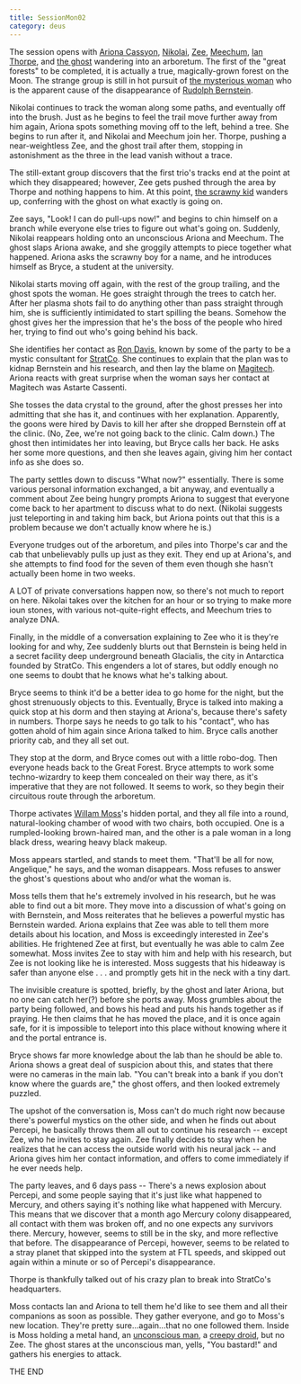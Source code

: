 ```yaml
---
title: SessionMon02
category: deus
---
```

The session opens with [Ariona Cassyon](char-public-alex), [Nikolai](char-public-jon), [Zee](char-public-james), [Meechum](char-public-joey), [Ian Thorpe](char-public-aj), and [the ghost](char-public-allen) wandering into an arboretum.  The first of the "great forests" to be completed, it is actually a true, magically-grown forest on the Moon.   The strange group is still in hot pursuit of [the mysterious woman](npc-jasmine) who is the apparent cause of the disappearance of [Rudolph Bernstein](npc-bernstein).

Nikolai continues to track the woman along some paths, and eventually off into the brush.  Just as he begins to feel the trail move further away from him again, Ariona spots something moving off to the left, behind a tree.  She begins to run after it, and Nikolai and Meechum join her.  Thorpe, pushing a near-weightless Zee, and the ghost trail after them, stopping in astonishment as the three in the lead vanish without a trace.

The still-extant group discovers that the first trio's tracks end at the point at which they disappeared; however, Zee gets pushed through the area by Thorpe and nothing happens to him.  At this point, [the scrawny kid](char-public-andy) wanders up, conferring with the ghost on what exactly is going on.

Zee says, "Look!  I can do pull-ups now!" and begins to chin himself on a branch while everyone else tries to figure out what's going on.  Suddenly, Nikolai reappears holding onto an unconscious Ariona and Meechum.  The ghost slaps Ariona awake, and she groggily attempts to piece together what happened.  Ariona asks the scrawny boy for a name, and he introduces himself as Bryce, a student at the university.

Nikolai starts moving off again, with the rest of the group trailing, and the ghost spots the woman.  He goes straight through the trees to catch her.  After her plasma shots fail to do anything other than pass straight through him, she is sufficiently intimidated to start spilling the beans.  Somehow the ghost gives her the impression that he's the boss of the people who hired her, trying to find out who's going behind his back.

She identifies her contact as [Ron Davis](npc-davis), known by some of the party to be a mystic consultant for [StratCo](org-strat-co).  She continues to explain that the plan was to kidnap Bernstein and his research, and then lay the blame on [Magitech](org-magitech).  Ariona reacts with great surprise when the woman says her contact at Magitech was Astarte Cassenti.

She tosses the data crystal to the ground, after the ghost presses her into admitting that she has it, and continues with her explanation.  Apparently, the goons were hired by Davis to kill her after she dropped Bernstein off at the clinic.  (No, Zee, we're not going back to the clinic.  Calm down.)  The ghost then intimidates her into leaving, but Bryce calls her back.  He asks her some more questions, and then she leaves again, giving him her contact info as she does so.

The party settles down to discuss "What now?" essentially.  There is some various personal information exchanged, a bit anyway, and eventually a comment about Zee being hungry prompts Ariona to suggest that everyone come back to her apartment to discuss what to do next.  (Nikolai suggests just teleporting in and taking him back, but Ariona points out that this is a problem because we don't actually know where he is.)

Everyone trudges out of the arboretum, and piles into Thorpe's car and the cab that unbelievably pulls up just as they exit.  They end up at Ariona's, and she attempts to find food for the seven of them even though she hasn't actually been home in two weeks.

A LOT of private conversations happen now, so there's not much to report on here.  Nikolai takes over the kitchen for an hour or so trying to make more ioun stones, with various not-quite-right effects, and Meechum tries to analyze DNA.

Finally, in the middle of a conversation explaining to Zee who it is they're looking for and why, Zee suddenly blurts out that Bernstein is being held in a secret facility deep underground beneath Glacialis, the city in Antarctica founded by StratCo.  This engenders a lot of stares, but oddly enough no one seems to doubt that he knows what he's talking about.

Bryce seems to think it'd be a better idea to go home for the night, but the ghost strenuously objects to this.  Eventually, Bryce is talked into making a quick stop at his dorm and then staying at Ariona's, because there's safety in numbers.  Thorpe says he needs to go talk to his &quot;contact&quot;, who has gotten ahold of him again since Ariona talked to him.  Bryce calls another priority cab, and they all set out.

They stop at the dorm, and Bryce comes out with a little robo-dog.  Then everyone heads back to the Great Forest.  Bryce attempts to work some techno-wizardry to keep them concealed on their way there, as it's imperative that they are not followed.  It seems to work, so they begin their circuitous route through the arboretum.

Thorpe activates [Willam Moss](npc-moss)'s hidden portal, and they all file into a round, natural-looking chamber of wood with two chairs, both occupied.  One is a rumpled-looking brown-haired man, and the other is a pale woman in a long black dress, wearing heavy black makeup.

Moss appears startled, and stands to meet them.  "That'll be all for now, Angelique," he says, and the woman disappears.  Moss refuses to answer the ghost's questions about who and/or what the woman is.

Moss tells them that he's extremely involved in his research, but he was able to find out a bit more.  They move into a discussion of what's going on with Bernstein, and Moss reiterates that he believes a powerful mystic has Bernstein warded.  Ariona explains that Zee was able to tell them more details about his location, and Moss is exceedingly interested in Zee's abilities.  He frightened Zee at first, but eventually he was able to calm Zee somewhat.  Moss invites Zee to stay with him and help with his research, but Zee is not looking like he is interested.  Moss suggests that his hideaway is safer than anyone else . . . and promptly gets hit in the neck with a tiny dart.

The invisible creature is spotted, briefly, by the ghost and later Ariona, but no one can catch her(?) before she ports away.  Moss grumbles about the party being followed, and bows his head and puts his hands together as if praying.  He then claims that he has moved the place, and it is once again safe, for it is impossible to teleport into this place without knowing where it and the portal entrance is.

Bryce shows far more knowledge about the lab than he should be able to.  Ariona shows a great deal of suspicion about this, and states that there were no cameras in the main lab.  "You can't break into a bank if you don't know where the guards are," the ghost offers, and then looked extremely puzzled.

The upshot of the conversation is, Moss can't do much right now because there's powerful mystics on the other side, and when he finds out about Percepi, he basically throws them all out to continue his research -- except Zee, who he invites to stay again.  Zee finally decides to stay when he realizes that he can access the outside world with his neural jack -- and Ariona gives him her contact information, and offers to come immediately if he ever needs help.

The party leaves, and 6 days pass -- There's a news explosion about Percepi, and some people saying that it's just like what happened to Mercury, and others saying it's nothing like what happened with Mercury.  This means that we discover that a month ago Mercury colony disappeared, all contact with them was broken off, and no one expects any survivors there.  Mercury, however, seems to still be in the sky, and more reflective that before.  The disappearance of Percepi, however, seems to be related to a stray planet that skipped into the system at FTL speeds, and skipped out again within a minute or so of Percepi's disappearance.

Thorpe is thankfully talked out of his crazy plan to break into StratCo's headquarters.

Moss contacts Ian and Ariona to tell them he'd like to see them and all their companions as soon as possible.  They gather everyone, and go to Moss's new location.  They're pretty sure...again...that no one followed them.  Inside is Moss holding a metal hand, an [unconscious man](npc-bryant), a [creepy droid](char-public-griffin), but no Zee.  The ghost stares at the unconscious man, yells, "You bastard!" and gathers his energies to attack.

THE END
